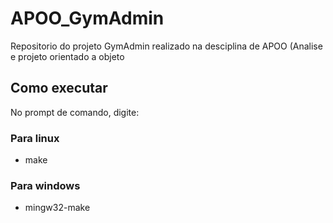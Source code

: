 # APOO_GymAdmin
Repositorio do projeto GymAdmin realizado na desciplina de APOO (Analise e projeto orientado a objeto

## Como executar
No prompt de comando, digite:
### Para linux
- make

### Para windows
- mingw32-make
